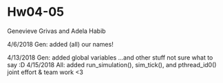 # Hw04-05
Genevieve Grivas and Adela Habib

4/6/2018
Gen: added (all) our names!

4/13/2018
Gen:  added global variables
      ...and other stuff
      not sure what to say :D
4/15/2018
All:  added run_simulation(), sim_tick(), and pthread_id0()
      joint effort & team work <3
